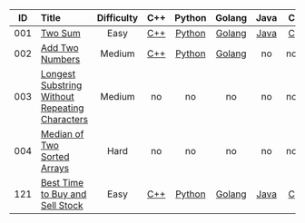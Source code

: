 | ID | Title | Difficulty | C++ | Python | Golang | Java | C |
|----|:--|:--:|:--:|:--:|:--:|:--:|:--:|
|001|[Two Sum](https://leetcode.com/problems/two-sum/)|Easy|[C++](https://github.com/GGG1235/for-offer/blob/master/leetcode/C++/TwoSum.cpp)|[Python](https://github.com/GGG1235/for-offer/blob/master/leetcode/Python/TwoSum.py)|[Golang](https://github.com/GGG1235/for-offer/blob/master/leetcode/Golang/TwoSum.go)|[Java](https://github.com/GGG1235/for-offer/blob/master/leetcode/Java/TwoSum.java)|[C](https://github.com/GGG1235/for-offer/blob/master/leetcode/C/TwoSum.c)|
|002|[Add Two Numbers](https://leetcode.com/problems/add-two-numbers/)|Medium|[C++](https://github.com/GGG1235/for-offer/blob/master/leetcode/C++/AddTwoNumbers.cpp)|[Python](https://github.com/GGG1235/for-offer/blob/master/leetcode/Python/AddTwoNumbers.py)|[Golang](https://github.com/GGG1235/for-offer/blob/master/leetcode/Golang/AddTwoNumbers.go)|no|no|
|003|[Longest Substring Without Repeating Characters](https://leetcode.com/problems/longest-substring-without-repeating-characters/)|Medium|no|no|no|no|no|
|004|[Median of Two Sorted Arrays](https://leetcode.com/problems/median-of-two-sorted-arrays/)|Hard|no|no|no|no|no|
|121|[Best Time to Buy and Sell Stock](https://leetcode.com/problems/best-time-to-buy-and-sell-stock/)|Easy|[C++](https://github.com/GGG1235/for-offer/blob/master/leetcode/C++/MaxProfit.cpp)|[Python](https://github.com/GGG1235/for-offer/blob/master/leetcode/Python/MaxProfit.py)|[Golang](https://github.com/GGG1235/for-offer/blob/master/leetcode/Golang/MaxProfit.go)|[Java](https://github.com/GGG1235/for-offer/blob/master/leetcode/Java/MaxProfit.java)|[C](https://github.com/GGG1235/for-offer/blob/master/leetcode/C/MaxProfit.c)|